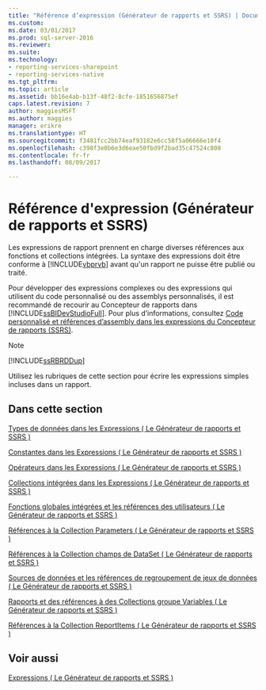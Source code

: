 ```yaml
---
title: "Référence d’expression (Générateur de rapports et SSRS) | Documents Microsoft"
ms.custom: 
ms.date: 03/01/2017
ms.prod: sql-server-2016
ms.reviewer: 
ms.suite: 
ms.technology:
- reporting-services-sharepoint
- reporting-services-native
ms.tgt_pltfrm: 
ms.topic: article
ms.assetid: bb16e4ab-b13f-48f2-8cfe-1851656875ef
caps.latest.revision: 7
author: maggiesMSFT
ms.author: maggies
manager: erikre
ms.translationtype: HT
ms.sourcegitcommit: f3481fcc2bb74eaf93182e6cc58f5a06666e10f4
ms.openlocfilehash: c398f3e0b6e3d6eae50fbd9f2bad35c47524c808
ms.contentlocale: fr-fr
ms.lasthandoff: 08/09/2017

---
```

# <a name="expression-reference-report-builder-and-ssrs"></a>Référence d'expression (Générateur de rapports et SSRS)
  Les expressions de rapport prennent en charge diverses références aux fonctions et collections intégrées. La syntaxe des expressions doit être conforme à [!INCLUDE[vbprvb](../../includes/vbprvb-md.md)] avant qu'un rapport ne puisse être publié ou traité.  
  
 Pour développer des expressions complexes ou des expressions qui utilisent du code personnalisé ou des assemblys personnalisés, il est recommandé de recourir au Concepteur de rapports dans [!INCLUDE[ssBIDevStudioFull](../../includes/ssbidevstudiofull-md.md)]. Pour plus d’informations, consultez [Code personnalisé et références d’assembly dans les expressions du Concepteur de rapports &#40;SSRS&#41;](../../reporting-services/report-design/custom-code-and-assembly-references-in-expressions-in-report-designer-ssrs.md).  
  
> [!NOTE]  
>  [!INCLUDE[ssRBRDDup](../../includes/ssrbrddup-md.md)]  
  
 Utilisez les rubriques de cette section pour écrire les expressions simples incluses dans un rapport.  
  
## <a name="in-this-section"></a>Dans cette section  
 [Types de données dans les Expressions &#40; Le Générateur de rapports et SSRS &#41;](../../reporting-services/report-design/data-types-in-expressions-report-builder-and-ssrs.md)  
  
 [Constantes dans les Expressions &#40; Le Générateur de rapports et SSRS &#41;](../../reporting-services/report-design/constants-in-expressions-report-builder-and-ssrs.md)  
  
 [Opérateurs dans les Expressions &#40; Le Générateur de rapports et SSRS &#41;](../../reporting-services/report-design/operators-in-expressions-report-builder-and-ssrs.md)  
  
 [Collections intégrées dans les Expressions &#40; Le Générateur de rapports et SSRS &#41;](../../reporting-services/report-design/built-in-collections-in-expressions-report-builder.md)  
  
 [Fonctions globales intégrées et les références des utilisateurs &#40; Le Générateur de rapports et SSRS &#41;](../../reporting-services/report-design/built-in-collections-built-in-globals-and-users-references-report-builder.md)  
  
 [Références à la Collection Parameters &#40; Le Générateur de rapports et SSRS &#41;](../../reporting-services/report-design/built-in-collections-parameters-collection-references-report-builder.md)  
  
 [Références à la Collection champs de DataSet &#40; Le Générateur de rapports et SSRS &#41;](../../reporting-services/report-design/built-in-collections-dataset-fields-collection-references-report-builder.md)  
  
 [Sources de données et les références de regroupement de jeux de données &#40; Le Générateur de rapports et SSRS &#41;](../../reporting-services/report-design/built-in-collections-datasources-and-datasets-references-report-builder.md)  
  
 [Rapports et des références à des Collections groupe Variables &#40; Le Générateur de rapports et SSRS &#41;](../../reporting-services/report-design/built-in-collections-report-and-group-variables-references-report-builder.md)  
  
 [Références à la Collection ReportItems &#40; Le Générateur de rapports et SSRS &#41;](../../reporting-services/report-design/built-in-collections-reportitems-collection-references-report-builder.md)  
  
## <a name="see-also"></a>Voir aussi  
 [Expressions &#40; Le Générateur de rapports et SSRS &#41;](../../reporting-services/report-design/expressions-report-builder-and-ssrs.md)  
  
  
